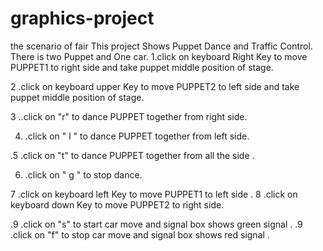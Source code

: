 # graphics-project
the scenario of fair
This project Shows Puppet Dance and  Traffic Control.
There is two Puppet and One car.
1.click on keyboard Right Key to move PUPPET1 to right side and take puppet middle position of stage.

2  .click on keyboard upper Key to move PUPPET2 to left  side and take puppet middle position of stage.

3  ..click on "r"  to dance  PUPPET together from right side.

4.  .click on " l "  to dance  PUPPET together from left side.

.5  .click on "t"  to dance  PUPPET together from all the side .

6.  .click on " g "  to stop dance.

7  .click on keyboard left Key to move PUPPET1 to left  side .
8  .click on keyboard down Key to move PUPPET2 to right  side.

.9  .click on "s"  to start car move  and  signal box shows green signal .
.9  .click on "f"  to stop car move  and  signal box shows red signal .
